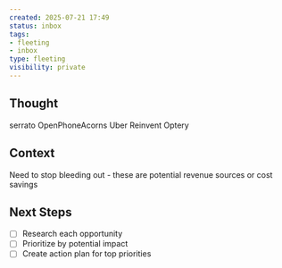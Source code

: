 ```yaml
---
created: 2025-07-21 17:49
status: inbox
tags:
- fleeting
- inbox
type: fleeting
visibility: private
---
```


## Thought  
serrato
OpenPhoneAcorns
Uber
Reinvent
Optery

## Context  
Need to stop bleeding out - these are potential revenue sources or cost savings

## Next Steps  
- [ ] Research each opportunity
- [ ] Prioritize by potential impact
- [ ] Create action plan for top priorities
